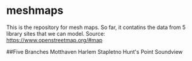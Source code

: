 # meshmaps  
This is the repository for mesh maps. So far, it contatins the data from 5 library sites that we can model.
Source: https://www.openstreetmap.org/#map

##Five Branches
Motthaven
Harlem
Stapletno
Hunt's Point
Soundview

